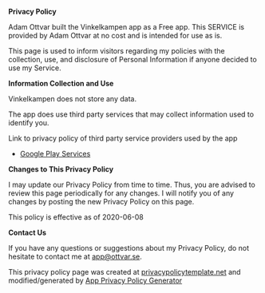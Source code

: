 **Privacy Policy**

Adam Ottvar built the Vinkelkampen app as a Free app. This SERVICE is provided by Adam Ottvar at no cost and is intended for use as is.

This page is used to inform visitors regarding my policies with the collection, use, and disclosure of Personal Information if anyone decided to use my Service.

**Information Collection and Use**

Vinkelkampen does not store any data.

The app does use third party services that may collect information used to identify you.

Link to privacy policy of third party service providers used by the app

*   [Google Play Services](https://www.google.com/policies/privacy/)

**Changes to This Privacy Policy**

I may update our Privacy Policy from time to time. Thus, you are advised to review this page periodically for any changes. I will notify you of any changes by posting the new Privacy Policy on this page.

This policy is effective as of 2020-06-08

**Contact Us**

If you have any questions or suggestions about my Privacy Policy, do not hesitate to contact me at app@ottvar.se.

This privacy policy page was created at [privacypolicytemplate.net](https://privacypolicytemplate.net) and modified/generated by [App Privacy Policy Generator](https://app-privacy-policy-generator.firebaseapp.com/)
